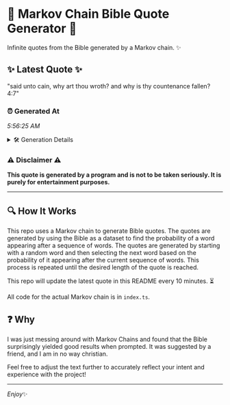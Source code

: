 # 📖 Markov Chain Bible Quote Generator 📖

Infinite quotes from the Bible generated by a Markov chain. ✨

## ✨ Latest Quote ✨
"said unto cain, why art thou wroth? and why is thy countenance fallen? 4:7"

### ⏰ Generated At
*5:56:25 AM*

<details>
    <summary>🛠️ Generation Details</summary>
    <p>
        <strong>🌱 Seed:</strong> said<br>
        <strong>🔄 Iterations:</strong> 13<br>
        <strong>📜 Context History:</strong><br>[ said ]: unto<br>[ said, unto ]: cain,<br>[ said, unto, cain, ]: why<br>[ said, unto, cain,, why ]: art<br>[ said, unto, cain,, why, art ]: thou<br>[ said, unto, cain,, why, art, thou ]: wroth?<br>[ unto, cain,, why, art, thou, wroth? ]: and<br>[ cain,, why, art, thou, wroth?, and ]: why<br>[ why, art, thou, wroth?, and, why ]: is<br>[ art, thou, wroth?, and, why, is ]: thy<br>[ thou, wroth?, and, why, is, thy ]: countenance<br>[ wroth?, and, why, is, thy, countenance ]: fallen?<br>[ and, why, is, thy, countenance, fallen? ]: 4:7<br>
    </p>
</details>

### ⚠️ Disclaimer ⚠️
**This quote is generated by a program and is not to be taken seriously. It is purely for entertainment purposes.**

---

## 🔍 How It Works

This repo uses a Markov chain to generate Bible quotes. The quotes are generated by using the Bible as a dataset to find the probability of a word appearing after a sequence of words. The quotes are generated by starting with a random word and then selecting the next word based on the probability of it appearing after the current sequence of words. This process is repeated until the desired length of the quote is reached.

This repo will update the latest quote in this README every 10 minutes. ⏳

All code for the actual Markov chain is in `index.ts`.

## ❓ Why

I was just messing around with Markov Chains and found that the Bible surprisingly yielded good results when prompted. 
It was suggested by a friend, and I am in no way christian.

Feel free to adjust the text further to accurately reflect your intent and experience with the project!

---

*Enjoy*✨
